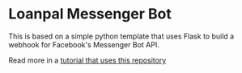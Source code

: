 # Loanpal Messenger Bot

This is based on a simple python template that uses Flask to build a webhook for Facebook's Messenger Bot API.

Read more in a [tutorial that uses this repository](https://blog.hartleybrody.com/fb-messenger-bot/)

